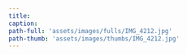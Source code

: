 ```yaml
---
title:
caption:
path-full: 'assets/images/fulls/IMG_4212.jpg'
path-thumb: 'assets/images/thumbs/IMG_4212.jpg'
---
```

